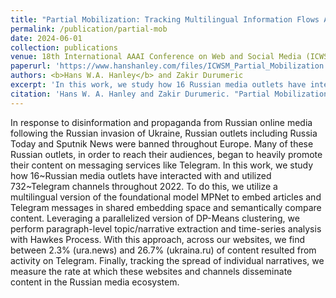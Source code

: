 ```yaml
---
title: "Partial Mobilization: Tracking Multilingual Information Flows Amongst Russian Media Outlets and Telegram"
permalink: /publication/partial-mob
date: 2024-06-01
collection: publications
venue: 18th International AAAI Conference on Web and Social Media (ICWSM 2024)
paperurl: 'https://www.hanshanley.com/files/ICWSM_Partial_Mobilization.pdf'
authors: <b>Hans W.A. Hanley</b> and Zakir Durumeric
excerpt: 'In this work, we study how 16 Russian media outlets have interacted with and utilized 732 Telegram channels throughout 2022.'
citation: 'Hans W. A. Hanley and Zakir Durumeric. "Partial Mobilization: Tracking Multilingual Information Flows Amongst Russian Media Outlets and Telegram." Proceedings of the International AAAI Conference on Web and Social Media. Vol. 18. 2024.'
---
```

In response to disinformation and propaganda from Russian online media following the Russian invasion of Ukraine, Russian outlets including Russia Today and Sputnik News were banned throughout Europe. Many of these Russian outlets, in order to reach their audiences, began to heavily promote their content on messaging services like Telegram. In this work, we study how 16~Russian media outlets have interacted with and utilized 732~Telegram channels throughout 2022. To do this, we utilize a multilingual version of the foundational model MPNet to embed articles and Telegram messages in shared embedding space and semantically compare content.  Leveraging a parallelized version of DP-Means clustering, we perform paragraph-level topic/narrative extraction and time-series analysis with Hawkes Process. With this approach, across our websites, we find between 2.3\% (ura.news) and 26.7\% (ukraina.ru) of content resulted from activity on Telegram. Finally, tracking the spread of individual narratives, we measure the rate at which these websites and channels disseminate content in the Russian media ecosystem. 
